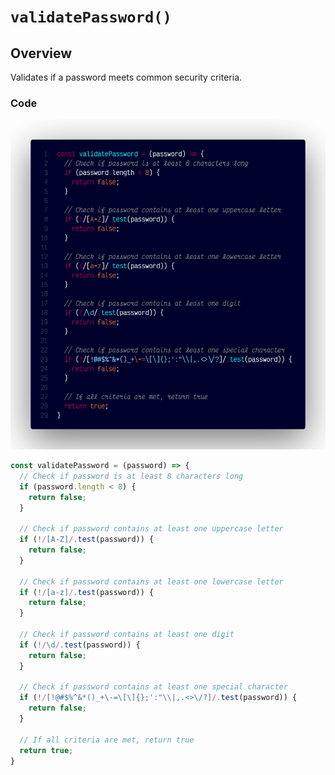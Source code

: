 # `validatePassword()`

## Overview

Validates if a password meets common security criteria.

### Code

![A screenshot of the titular code snippet](../snapshots/validatePassword.png)

```js
const validatePassword = (password) => {
  // Check if password is at least 8 characters long
  if (password.length < 8) {
    return false;
  }

  // Check if password contains at least one uppercase letter
  if (!/[A-Z]/.test(password)) {
    return false;
  }

  // Check if password contains at least one lowercase letter
  if (!/[a-z]/.test(password)) {
    return false;
  }

  // Check if password contains at least one digit
  if (!/\d/.test(password)) {
    return false;
  }

  // Check if password contains at least one special character
  if (!/[!@#$%^&*()_+\-=\[\]{};':"\\|,.<>\/?]/.test(password)) {
    return false;
  }

  // If all criteria are met, return true
  return true;
}
```
